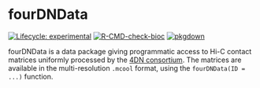 # fourDNData

<!-- badges: start -->
[![Lifecycle: experimental](https://img.shields.io/badge/lifecycle-experimental-orange.svg)](https://lifecycle.r-lib.org/articles/stages.html#experimental)
[![R-CMD-check-bioc](https://github.com/js2264/fourDNData/actions/workflows/check-bioc.yml/badge.svg)](https://github.com/js2264/fourDNData/actions/workflows/check-bioc.yml)
[![pkgdown](https://github.com/js2264/fourDNData/workflows/pkgdown/badge.svg)](https://github.com/js2264/fourDNData/actions)
<!-- badges: end -->

fourDNData is a data package giving programmatic access to Hi-C 
contact matrices uniformly processed by the 
[4DN consortium](https://www.4dnucleome.org/). The matrices are available 
in the multi-resolution `.mcool` format, using the `fourDNData(ID = ...)` function. 

